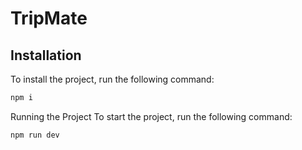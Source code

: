 # TripMate

## Installation

To install the project, run the following command:

```bash
npm i
```

Running the Project
To start the project, run the following command:

```bash
npm run dev
```
